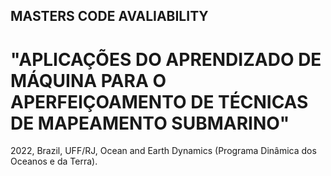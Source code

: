 ## MASTERS CODE AVALIABILITY
# "APLICAÇÕES DO APRENDIZADO DE MÁQUINA PARA O APERFEIÇOAMENTO DE TÉCNICAS DE MAPEAMENTO SUBMARINO"
2022, Brazil, UFF/RJ, Ocean and Earth Dynamics (Programa Dinâmica dos Oceanos e da Terra).

